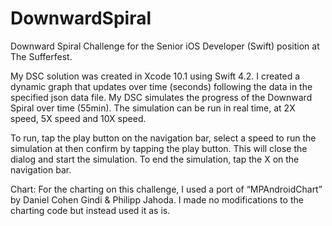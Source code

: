 # DownwardSpiral
Downward Spiral Challenge for the Senior iOS Developer (Swift) position at The Sufferfest.

My DSC solution was created in Xcode 10.1 using Swift 4.2.  I created a dynamic graph that updates over time (seconds) following the data in the specified json data file. My DSC simulates the progress of the Downward Spiral over time (55min).  The simulation can be run in real time, at 2X speed, 5X speed and 10X speed.   

To run, tap the play button on the navigation bar, select a speed to run the simulation at then confirm by tapping the play button.  This will close the dialog and start the simulation. To end the simulation, tap the X on the navigation bar.

Chart:
For the charting on this challenge, I used a port of “MPAndroidChart” by Daniel Cohen Gindi & Philipp Jahoda.   I made no modifications to the charting code but instead used it as is.  
